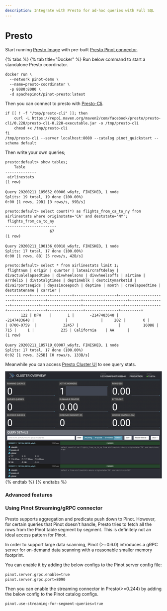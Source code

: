 ```yaml
---
description: Integrate with Presto for ad-hoc queries with Full SQL
---
```


# Presto

Start running [Presto Image](https://hub.docker.com/repository/docker/apachepinot/pinot-presto) with pre-built [Presto Pinot connector](https://prestodb.io/docs/current/connector/pinot.html).

{% tabs %}
{% tab title="Docker" %}
Run below command to start a standalone Presto coordinator.

```text
docker run \
  --network pinot-demo \
  --name=presto-coordinator \
  -p 8080:8080 \
  -d apachepinot/pinot-presto:latest
```

Then you can connect to presto with [Presto-Cli](https://prestodb.io/docs/current/installation/cli.html).

```text
if [[ ! -f "/tmp/presto-cli" ]]; then
    curl -L https://repo1.maven.org/maven2/com/facebook/presto/presto-cli/0.228/presto-cli-0.228-executable.jar -o /tmp/presto-cli
    chmod +x /tmp/presto-cli
fi
/tmp/presto-cli --server localhost:8080 --catalog pinot_quickstart --schema default
```

Then write your own queries;

```text
presto:default> show tables;
    Table
--------------
 airlinestats
(1 row)

Query 20200211_185652_00006_w6yfz, FINISHED, 1 node
Splits: 19 total, 19 done (100.00%)
0:00 [1 rows, 29B] [3 rows/s, 99B/s]
```

```text
presto:default> select count(*) as flights_from_ca_to_ny from airlinestats where originstate='CA' and deststate='NY';
 flights_from_ca_to_ny
-----------------------
                    67
(1 row)

Query 20200211_190136_00018_w6yfz, FINISHED, 1 node
Splits: 17 total, 17 done (100.00%)
0:00 [1 rows, 8B] [5 rows/s, 42B/s]
```

```text
presto:default> select * from airlinestats limit 1;
 flightnum | origin | quarter | lateaircraftdelay | divactualelapsedtime | divwheelsons | divwheelsoffs | airtime | arrdel15 | divtotalgtimes | deptimeblk | destcitymarketid | divairportseqids | dayssinceepoch | deptime | month | crselapsedtime | deststatename | carrier |
-----------+--------+---------+-------------------+----------------------+--------------+---------------+---------+----------+----------------+------------+------------------+------------------+----------------+---------+-------+----------------+---------------+---------+
       122 | DFW    |       1 |       -2147483648 |          -2147483648 |              |               |     202 |        0 |                | 0700-0759  |            32457 |                  |          16088 |     715 |     1 |            235 | California    | AA      |
(1 row)

Query 20200211_185719_00007_w6yfz, FINISHED, 1 node
Splits: 17 total, 17 done (100.00%)
0:02 [1 rows, 325B] [0 rows/s, 133B/s]
```

Meanwhile you can access [Presto Cluster UI](http://localhost:8080/ui/) to see query stats.

![Presto Cluster UI](../.gitbook/assets/image%20%2816%29%20%281%29.png)
{% endtab %}
{% endtabs %}

### Advanced features

### Using Pinot Streaming/gRPC connector

Presto supports aggregation and predicate push down to Pinot. However, for certain queries that Pinot doesn't handle, Presto tries to fetch all the rows from the Pinot table segment by segment. This is definitely not an ideal access pattern for Pinot.

In order to support large data scanning, Pinot \(&gt;=0.6.0\) introduces a gRPC server for on-demand data scanning with a reasonable smaller memory footprint.

You can enable it by adding the below configs to the Pinot server config file:

```text
pinot.server.grpc.enable=true
pinot.server.grpc.port=8090
```

Then you can enable the streaming connector in Presto\(&gt;=0.244\) by adding the below config to the Pinot catalog configs.

```text
pinot.use-streaming-for-segment-queries=true
```

